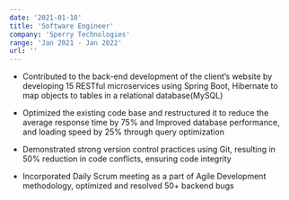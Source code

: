 ```yaml
---
date: '2021-01-10'
title: 'Software Engineer'
company: 'Sperry Technologies'
range: 'Jan 2021 - Jan 2022'
url: ''
---
```


- Contributed to the back-end development of the client’s website by developing 15 RESTful microservices using Spring Boot, Hibernate to map objects to tables in a relational database(MySQL)

- Optimized the existing code base and restructured it to reduce the average response time by 75% and Improved database performance, and loading speed by 25% through query optimization

- Demonstrated strong version control practices using Git, resulting in 50% reduction in code conflicts, ensuring code integrity

- Incorporated Daily Scrum meeting as a part of Agile Development methodology, optimized and resolved 50+ backend bugs
